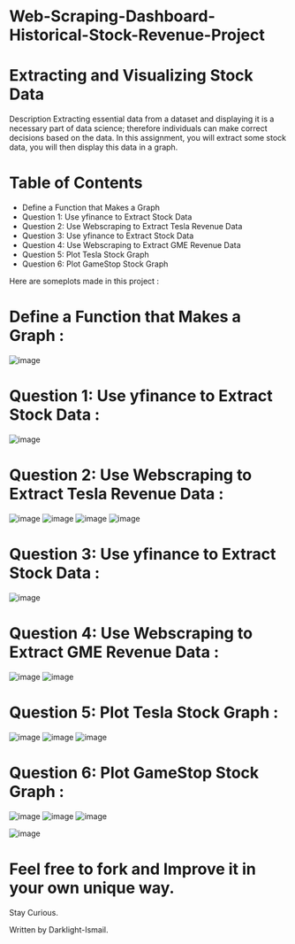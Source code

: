 # Web-Scraping-Dashboard-Historical-Stock-Revenue-Project


# Extracting and Visualizing Stock Data
Description
Extracting essential data from a dataset and displaying it is a necessary part of data science; therefore individuals can make correct decisions based on the data. In this assignment, you will extract some stock data, you will then display this data in a graph.

# Table of Contents
* Define a Function that Makes a Graph
* Question 1: Use yfinance to Extract Stock Data
* Question 2: Use Webscraping to Extract Tesla Revenue Data
* Question 3: Use yfinance to Extract Stock Data
* Question 4: Use Webscraping to Extract GME Revenue Data
* Question 5: Plot Tesla Stock Graph
* Question 6: Plot GameStop Stock Graph


Here are someplots made in this project :
# Define a Function that Makes a Graph :

![image](https://user-images.githubusercontent.com/47457939/197766920-6c00e393-2c7e-449b-986b-315eea3b7110.png)

# Question 1: Use yfinance to Extract Stock Data :

![image](https://user-images.githubusercontent.com/47457939/197767053-161dde85-fea4-4903-b517-98f110ad31c7.png)

# Question 2: Use Webscraping to Extract Tesla Revenue Data :

![image](https://user-images.githubusercontent.com/47457939/197767284-77862c5d-11e5-4fee-ac3f-75f331dc0c30.png)
![image](https://user-images.githubusercontent.com/47457939/197767321-a3d527dc-1700-490a-8934-54799ef0e71b.png)
![image](https://user-images.githubusercontent.com/47457939/197767429-83c06f79-eed5-4316-8ac0-5dd42782c449.png)
![image](https://user-images.githubusercontent.com/47457939/197767485-2d51cc17-802b-4917-8840-f65cd863afbc.png)

# Question 3: Use yfinance to Extract Stock Data :

![image](https://user-images.githubusercontent.com/47457939/197767544-769acc24-1349-413d-97a7-8f1817a1d0c2.png)

# Question 4: Use Webscraping to Extract GME Revenue Data :

![image](https://user-images.githubusercontent.com/47457939/197767596-e043339a-b557-4ebd-943f-32d03722552d.png)
![image](https://user-images.githubusercontent.com/47457939/197767643-8f7cf98e-8c8b-4b12-b3b7-5c00fa9a071f.png)

# Question 5: Plot Tesla Stock Graph :

![image](https://user-images.githubusercontent.com/47457939/197767814-1446ff1c-056b-4f3d-8ed7-3e1e7a8da68c.png)
![image](https://user-images.githubusercontent.com/47457939/197767857-1ebdf416-0463-4a92-92a9-ec89bca637d1.png)
![image](https://user-images.githubusercontent.com/47457939/197767888-2e680184-fd85-4c77-88f6-df42e6be0c97.png)

# Question 6: Plot GameStop Stock Graph :

![image](https://user-images.githubusercontent.com/47457939/197767979-c3468544-9497-4b44-9ae1-ea2778e9b752.png)
![image](https://user-images.githubusercontent.com/47457939/197768021-fd9292a5-9c77-472f-891d-4d1cf61da8fa.png)
![image](https://user-images.githubusercontent.com/47457939/197768049-7845e87f-388d-4812-a181-f66c20abefc0.png)


![image](https://user-images.githubusercontent.com/47457939/197768074-2e57f46f-213a-45fc-943d-6ff5c1c2c9f5.png)


# Feel free to fork and Improve it in your own unique way.
Stay Curious.

Written by Darklight-Ismail.
